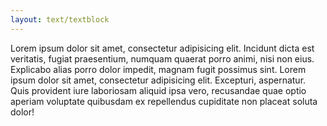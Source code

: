 ```yaml
---
layout: text/textblock
---
```


Lorem ipsum dolor sit amet, consectetur adipisicing elit. Incidunt dicta est veritatis, fugiat praesentium, numquam quaerat porro animi, nisi non eius.
Explicabo alias porro dolor impedit, magnam fugit possimus sint. Lorem ipsum dolor sit amet, consectetur adipisicing elit. Excepturi, aspernatur. Quis provident
iure laboriosam aliquid ipsa vero, recusandae quae optio aperiam voluptate quibusdam ex repellendus cupiditate non placeat soluta dolor!
